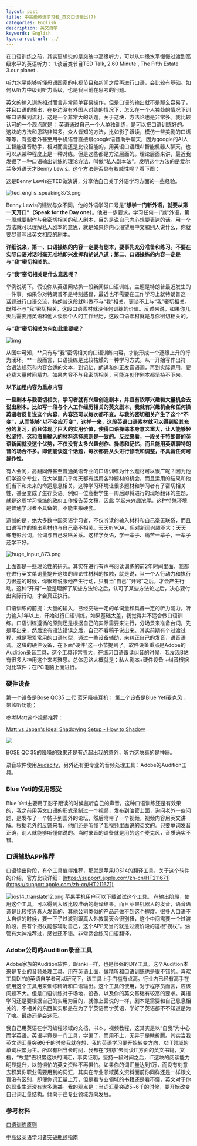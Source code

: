 ```yaml
---
layout: post
title: 中高级英语学习者_英文口语输出(7)
categories: English
description: 英文自学
keywords: English
typora-root-url: ../
---
```


在口语训练之前，其实更想说的是突破中高级听力，可以从中级水平慢慢过渡到高级水平的英语听力：
1.谈话类节目TED Talk,
2.60 Minute , The Fifth Estate
3.our planet .

听力水平能够听懂母语国家的电视节目和新闻之后再进行口语，会比较有基础。如何从听力中级到听力高级，也是我目前在思考的问题。

英文的输入训练相对而言非常简单容易操作，但是口语的输出就不是那么容易了，并且口语的输出，在身边没有外国人对练的情况下，怎么在一个人独处的情况下训练口语做到流利，这是一个非常大的话题，关于这块，方法论也是非常多。我比较认可的一个观点就是：
英语通过自己一个人单独训练，是可以把口语训练好的。这块的方法和思路非常多。众人皆知的方法，比如影子跟读，模仿一些美剧的口语等等，有些老外甚至用手机语音直接跟google语音助手聊天，因为google的AI人工智能语音助手，相对而言还是比较智能的，用英语口语跟AI智能机器人聊天，也可以从某种程度上是一种对练。但是这些都是方法层面的。理论层面来讲，最近我发掘了一种口语输出训练的理论方法，叫做“私人剧本法”。发明这个方法的是爱尔兰多外语天才Benny Lewis。这个方法是否具有权威性呢？看下图：

这是Benny Lewis在TED做演讲，分享他自己关于外语学习方面的一些经验。

![ted_englis_speaking873.png](/images/posts/ted_englis_speaking873.png)

Benny Lewis的建议与众不同，他的外语学习口号是“**想学一门新外语，就要从第一天开口”（Speak for the Day one）**。他进一步要求，学习任何一门新外语，第一周就要制作与我密切相关的私人剧本，目的是说自己内心想要表达的话。用一个方法就可以理解私人剧本的意思，就是如果你内心渴望用中文和别人说什么，你就要尽量写出英文相应的剧本。



**详细说来，第一、口语操练的内容一定要有剧本，要事先充分准备和练习。不要在实际口语对话时毫无准地即兴发挥和胡说八道；第二、口语操练的内容一定是与“我”密切相关的。**

**与“我”密切相关是什么意思呢？**



举例说明下。假设你从英语网站扒一段新闻做口语训练，主题是特朗普最近发生的一件事。如果你对特朗普不是特别感冒，最近也不需要在工作学习上就特朗普这一话题进行口语交流，特朗普这段就叫做不与“我”相关，更谈不上与“我”密切相关。既然不与“我”密切相关，这段口语素材就没任何训练的价值。反过来说，如果你几天后需要用英语和他人谈谈个人的工作经历，这段口语素材就是与你密切相关的。



**与“我”密切相关为何如此重要呢？**





![img](https://pic4.zhimg.com/80/v2-3657bf51ae5ca6703831c119177b132f_720w.jpg)





从图中可知，**只有与“我”密切相关的口语训练内容，才能形成一个逐级上升的行为闭环。**一般而言，口语操练是比较枯燥的一种学习方式。从一开始写作出符合语法规范和内容合适的文本，到记忆、朗诵和纠正发音语调，再到实际运用，要花费大量时间精力。如果内容不与我密切相关，可能连创作剧本都坚持不下来。



**以下加粗内容为重点内容**



**一旦剧本与我密切相关，学习者就有兴趣创造剧本，并且有浓厚兴趣和大量机会去说出剧本。比如写一段与个人工作经历相关的英文剧本，我就有兴趣机会和任何操英语者反复说这个内容，内容还可以每次都不变。与我的密切相关产生了这个“不变”，从而能够“以不变应万变”，这样一来，这段英语口语素材就可以得到极其充分的复习，而且体现了巨大的实用价值，使得口语操练本身意义重大，让人能够轻松坚持。这和海量输入的材料选择原则是一致的。反过来看，一段关于特朗普的英语新闻就没这个优势，不仅没有太多兴趣创作、操练和记忆，而且能用英语聊特朗普的场合不多。即使能谈这个话题，每次都要从头进行修改和调整，不具备任何可操作性。**



有人会问，高翻同传甚至普通英语专业的口语训练为什么题材可以很广呢？因为他们学这个专业，在大学里几乎每天都有运用各种题材的机会，而且运用的结果和他们当下和未来的命运息息相关。这种学习环境让很多题材和学习者有了密切相关性，甚至变成了生存英语。例如一位高翻学生一周后即将进行的现场翻译的主题，就是这周学习操练的政府工作报告英文稿，因此 学起来兴趣浓厚。这种特殊环境是普通学习者不具备的，不能生搬硬套。



遗憾的是，绝大多数中国英语学习者，不仅听读的输入材料和自己毫无联系，而且口语写作的输出素材也与自己毫不相关。天天听VOA，但对新闻兴趣不大；天天练电影台词，台词与自己没啥关系。这样学英语，学一辈子、痛苦一辈子，一辈子还学不好。

![huge_input_873.png](/images/posts/huge_input_873.png)

上面都是一些理论性的研究。其实在进行有声书阅读训练的前2年时间里面，我都在进行英文单词量提升这块的理论性材料的接触，就是说，当一个人行动力和执行力很差的时候，你很难说服他产生行动，只有当“自己”“开窍”之后，才会产生行动。这种“开窍”一般是理解了某些方法论之后，认可了某些方法论之后，决心要付出实际行动，才会真正执行。

口语训练的前提：大量的输入，已经突破一定的单词量和具备一定的听力能力。听力输入1年以上，开始进行口语训练。如果基础太差，我觉得并不适合做口语训练。口语训练遵循的原则还是根据自己的实际需要来进行，分场景来准备台词，先是写出来，然后没有语法错误之后，自己不看稿子说出来。其实前期有个过渡过程，就是积累常用的口语句型，通过一些设备辅助，来纠正自己的发音，语音语调。这块的硬件设备，在下面“硬件”这一小节提到了。软件设备重点是Adobe的Audition录音工具，这个工具非常强大，在练习口语跟读纠音的时候，我发现B站有很多大神用这个来考雅思。总体思路大概就是：私人剧本+硬件设备 +纠音根据对比软件；在PC电脑上面进行。

### 硬件设备

第一个设备是Bose QC35 二代 蓝牙降噪耳机；
第二个设备是Blue Yeti麦克风 ，带监听功能；

参考Matt这个视频推荐：

[Matt vs Japan's Ideal Shadowing Setup - How to Shadow](https://youtu.be/8qx_hnAGc-k)

<img src="https://cs-cn.top/images/posts/English_Shadowing74430.jpg"/>



BOSE QC 35的降噪的效果还是有点超出我的意外，听力这块真的是神器。

录音软件使用[Audacity](https://www.fosshub.com/Audacity-old.html)，另外还有更专业的音频处理工具：Adobe的Audition工具。

### Blue Yeti的使用感受

Blue Yeti主要用于影子跟读的时候监听自己的声音。这种口语训练还是有效果的，我之前用英文口语的形式录制过一个视频，发布到油管上面，询问老外一些问题，是发布了一个帖子到国外的论坛，然后附带了一个视频，视频内容用英文讲解。根据老外的反馈来看，他们还是听懂了我视频里面说的英文的。只要单词发音正确，别人就能够听懂你说的。当时录音的设备就是用的这个麦克风，音质确实不错。

### 口语辅助APP推荐

口语输出阶段，有个工具值得推荐，那就是苹果IOS14的翻译工具，关于这个软件的介绍，官方比较详细：[https://support.apple.com/zh-cn/HT211671](https://support.apple.com/zh-cn/HT211671)

![ios14_translate12.png](/images/posts/ios14_translate12.png)
苹果手机用户可以下载试试这个工具。
在输出阶段，使用这个工具，可以得到大致比较准确的翻译结果。而且苹果机器人的发音，语音语调是比较接近真人发音的，其他公司类似的产品还做不到这个程度。很多人口语不太自信的时候，要一下子过渡到跟真人外教聊天会很别扭，这个中间需要一个过渡阶段，要有个拐杖能够辅助自己，这个APP充当的就是过渡阶段的这根”拐杖“。油管有大神推荐过，感觉还不错。非常适合练习口语翻译。

### Adobe公司的Audition录音工具

Adobe家族的Audition软件，跟anki一样，也是很强的DIY工具。这个Audition本来是专业的音频处理工具，用在英语上面，做精听和口语训练也是很不错的。喜欢工具DIY的英语自学者可以研究下，该工具上手门槛有点高。行业内已经有高手在使用这个工具用来训练精听和口语输出。这个工具的使用，对于程序员而言，应该问题不大。但是口语训练对于场地，设备，以及你的英文基础有较高的要求。英语学习还是要根据自己的实用为目的，就像上面说的一样，剧本是需要和自己息息相关的，不相关的东西其实那是在为了学英语而学英语，学好了英语都不不知道是为了啥。最终还是会迷茫。

我自己用英语在学习编程领域的文档，书本，视频教程，这其实是以“自我”为中心而学英语。英语毕竟是一门工具，学偏了，而用不上，无异于是瞎折腾。其实当我英文词汇量突破6千的时候我就在想，我的英语学习要开始转变方向，以IT领域的单词积累为主。所以有相当长时间，我都在“刻意”去阅读IT方面的英文书籍，文档，“故意”去积累这块的词汇，事实证明，坚持一段时间之后，IT这块的阅读能力明显提升，以前惧怕的英文资料不再惧怕。如果你的词汇量达到1万，而没有刻意去积累你职业需要用到的词汇，其实在专业领域英文资料面前你同样还是一样跟文盲没有区别，即便你词汇量上万，但是看专业领域的书籍还是看不懂，英文对于你的职业生涯没有太多助益。我的观点是：当词汇量突破5~6千的时候，要开始改变自己词汇量结构。倾向于往专业领域方向发展。



### 参考材料

[口语训练原则](https://zhuanlan.zhihu.com/p/35915933)

[中高级英语学习者突破瓶颈指南](https://zhuanlan.zhihu.com/p/34813090)

